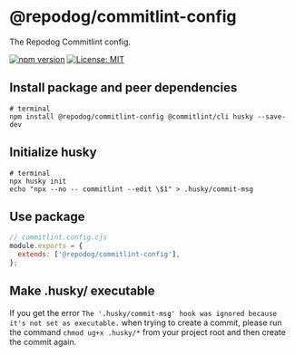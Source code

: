 # @repodog/commitlint-config

The Repodog Commitlint config.

[![npm version](https://badge.fury.io/js/%40repodog%2Fcommitlint-config.svg)](https://badge.fury.io/js/%40repodog%2Fcommitlint-config)
[![License: MIT](https://img.shields.io/badge/License-MIT-yellow.svg)](LICENSE)

## Install package and peer dependencies

```shell
# terminal
npm install @repodog/commitlint-config @commitlint/cli husky --save-dev
```

## Initialize husky

```shell
# terminal
npx husky init
echo "npx --no -- commitlint --edit \$1" > .husky/commit-msg
```

## Use package

```javascript
// commitlint.config.cjs
module.exports = {
  extends: ['@repodog/commitlint-config'],
};
```

## Make .husky/ executable

If you get the error `The '.husky/commit-msg' hook was ignored because it's not set as executable.` when trying to create a commit, please run the command `chmod ug+x .husky/*` from your project root and then create the commit again.
